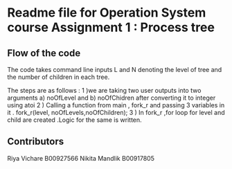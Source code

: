 # Readme file for Operation System course Assignment 1 : Process tree
## Flow of the code

The code takes command line inputs L and N denoting the level of tree and the number of children in each tree.

The steps are as follows :
1 )we are taking two user outputs into two arguments a) noOfLevel and  b) noOfChidren after converting it to integer using atoi
2 ) Calling a function from main , fork_r and passing 3 variables in it . 
  fork_r(level, noOfLevels,noOfChildren);
3 ) In fork_r ,for loop for level and child are created .Logic for the same is written.

 ## Contributors
 Riya Vichare B00927566
 Nikita Mandlik B00917805


 

 